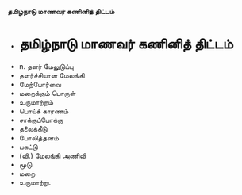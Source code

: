 **தமிழ்நாடு மாணவர் கணினித் திட்டம்**
- # தமிழ்நாடு மாணவர் கணினித் திட்டம்
- n. தளர் மேலுடுப்பு
- தளர்ச்சியான மேலங்கி
- மேற்போர்வை
- மறைக்கும் பொருள்
- உருமாற்றம்
- பொய்க் காரணம்
- சாக்குப்போக்கு
- தலைக்கீடு
- போலித்தனம்
- பகட்டு
- (வி.) மேலங்கி அணிவி
- மூடு
- மறை
- உருமாற்று.


